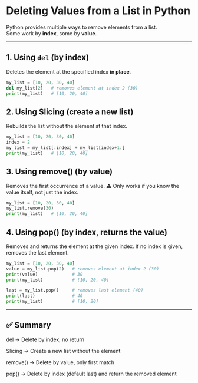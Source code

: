 # Deleting Values from a List in Python

Python provides multiple ways to remove elements from a list.  
Some work by **index**, some by **value**.

---

## 1. Using `del` (by index)

Deletes the element at the specified index **in place**.

```python
my_list = [10, 20, 30, 40]
del my_list[2]   # removes element at index 2 (30)
print(my_list)   # [10, 20, 40]
```
## 2. Using Slicing (create a new list)
Rebuilds the list without the element at that index.

```python
my_list = [10, 20, 30, 40]
index = 2
my_list = my_list[:index] + my_list[index+1:]
print(my_list)   # [10, 20, 40]
```

## 3. Using remove() (by value)
Removes the first occurrence of a value.
⚠️ Only works if you know the value itself, not just the index.

```python
my_list = [10, 20, 30, 40]
my_list.remove(30)
print(my_list)   # [10, 20, 40]
```

## 4. Using pop() (by index, returns the value)
Removes and returns the element at the given index.
If no index is given, removes the last element.

```python
my_list = [10, 20, 30, 40]
value = my_list.pop(2)   # removes element at index 2 (30)
print(value)             # 30
print(my_list)           # [10, 20, 40]

last = my_list.pop()     # removes last element (40)
print(last)              # 40
print(my_list)           # [10, 20]
```
---

## ✅ Summary
del → Delete by index, no return

Slicing → Create a new list without the element

remove() → Delete by value, only first match

pop() → Delete by index (default last) and return the removed element